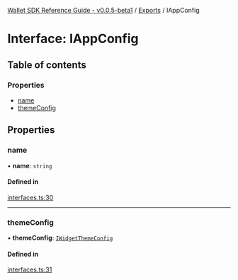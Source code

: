 [Wallet SDK Reference Guide - v0.0.5-beta1](../README.md) / [Exports](../modules.md) / IAppConfig

# Interface: IAppConfig

## Table of contents

### Properties

- [name](IAppConfig.md#name)
- [themeConfig](IAppConfig.md#themeconfig)

## Properties

### name

• **name**: `string`

#### Defined in

[interfaces.ts:30](https://github.com/arcana-network/wallet/blob/f7a8dce/src/interfaces.ts#L30)

---

### themeConfig

• **themeConfig**: [`IWidgetThemeConfig`](IWidgetThemeConfig.md)

#### Defined in

[interfaces.ts:31](https://github.com/arcana-network/wallet/blob/f7a8dce/src/interfaces.ts#L31)
